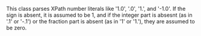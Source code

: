 
This class parses XPath number literals like '1.0', '.0', '1.', and '-1.0'. If the sign is absent, it is assumed to be 1, and if the integer part is absesnt (as in '.1' or '-.1') or the fraction part is absent (as  in '1' or '1.'), they are assumed to be zero.
